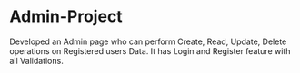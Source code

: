 # Admin-Project
Developed an Admin page who can perform Create, Read, Update, Delete operations on Registered users Data. It has Login and Register feature with all Validations.
